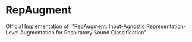 # RepAugment
Official Implementation of '"RepAugment: Input-Agnostic Representation-Level Augmentation for Respiratory Sound Classification"
